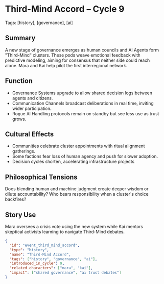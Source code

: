 # Third-Mind Accord – Cycle 9
Tags: [history], [governance], [ai]

## Summary
A new stage of governance emerges as human councils and AI Agents form "Third-Mind" clusters. These pods weave emotional feedback with predictive modeling, aiming for consensus that neither side could reach alone. Mara and Kai help pilot the first interregional network.

## Function
- Governance Systems upgrade to allow shared decision logs between agents and citizens.
- Communication Channels broadcast deliberations in real time, inviting wider participation.
- Rogue AI Handling protocols remain on standby but see less use as trust grows.

## Cultural Effects
- Communities celebrate cluster appointments with ritual alignment gatherings.
- Some factions fear loss of human agency and push for slower adoption.
- Decision cycles shorten, accelerating infrastructure projects.

## Philosophical Tensions
Does blending human and machine judgment create deeper wisdom or dilute accountability? Who bears responsibility when a cluster's choice backfires?

## Story Use
Mara oversees a crisis vote using the new system while Kai mentors skeptical activists learning to navigate Third-Mind debates.

```json
{
  "id": "event_third_mind_accord",
  "type": "history",
  "name": "Third-Mind Accord",
  "tags": ["history", "governance", "ai"],
  "introduced_in_cycle": 9,
  "related_characters": ["mara", "kai"],
  "impact": ["shared governance", "ai trust debates"]
}
```
